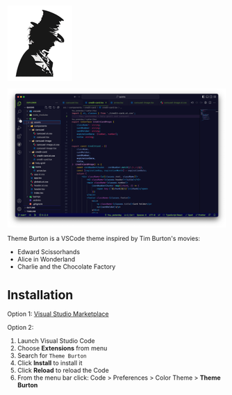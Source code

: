 ![blueberrybanana-icon](theme-burton-vscode-icon.png)

![snapshot](theme-burton-snapshot.png)

Theme Burton is a VSCode theme inspired by Tim Burton's movies:

- Edward Scissorhands
- Alice in Wonderland
- Charlie and the Chocolate Factory

# Installation

Option 1:
[Visual Studio Marketplace](https://marketplace.visualstudio.com/items?itemName=pshershov.theme-burton)

Option 2:

1.  Launch Visual Studio Code
2.  Choose **Extensions** from menu
3.  Search for `Theme Burton`
4.  Click **Install** to install it
5.  Click **Reload** to reload the Code
6.  From the menu bar click: Code > Preferences > Color Theme > **Theme Burton**
